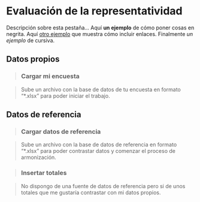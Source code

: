 # Evaluación de la representatividad

Descripción sobre esta pestaña... Aquí **un ejemplo** de cómo poner cosas en negrita. Aquí [otro ejemplo](https://www.google.com/) que muestra cómo incluir enlaces. Finalmente *un ejemplo* de cursiva.

## Datos propios

> ### Cargar mi encuesta

> Sube un archivo con la base de datos de tu encuesta en formato “*.xlsx” para poder iniciar el trabajo.

## Datos de referencia

> ### Cargar datos de referencia

> Sube un archivo con la base de datos de referencia en formato “*.xlsx” para poder contrastar datos y comenzar el proceso de armonización.

> ### Insertar totales

> No dispongo de una fuente de datos de referencia pero si de unos totales que me gustaría contrastar con mi datos propios.
